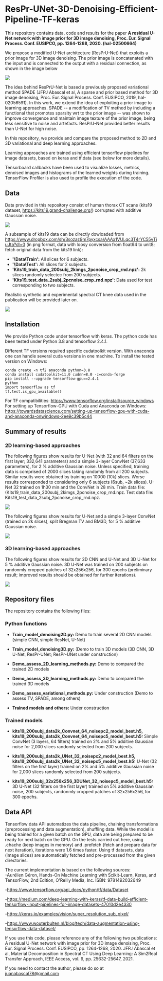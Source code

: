 # ResPr-UNet-3D-Denoising-Efficient-Pipeline-TF-keras
This repository contains data, code and results for the paper **A residual U-Net network with image prior for 3D image denoising, Proc. Eur. Signal Process. Conf. EUSIPCO, pp. 1264-1268, 2020. (hal-02500664)** 

We propose a modified U-Net architecture (ResPrU-Net) that exploits a prior image for 3D image denoising. The prior image is concatenated with the input and is connected to the output with a residual connection, as shown in the image below

![](https://github.com/jabascal/ResPr-UNet-3D-Denoising-Efficient-Pipeline-TF-keras/blob/main/figures/ResPrUNet_sketch.jpg)

The idea behind ResPrU-Net is based a previously proposed variational method SPADE (JFPJ Abascal et al, A sparse and prior based method for 3D image denoising, Proc. Eur. Signal Process. Conf. EUSIPCO, 2019, hal-02056591). In this work, we extend the idea of exploiting a prior image to learning approaches. SPADE -- a modification of TV method by including a functional that promotes sparsity wrt to the prior image -- 
was shown to improve convergence and maintain image texture of the prior image, being less sensitive to noise and artefacts. ResPrU-Net provided better results than U-Net for high noise. 

In this repository, we provide and compare the proposed method to 2D and 3D variational and deep learning approaches. 

Learning approaches are trained using efficient tensorflow pipelines for image datasets, based on keras and tf.data (see below for more details). 

Tensorboard callbacks have been used to visualize losses, metrics, denoised images and histograms of the learned weights during training. TensorFlow Profiler is also used to profile the execution of the code. 

## Data 
Data provided in this repository consist of human thorax CT scans 
(kits19 dataset, https://kits19.grand-challenge.org/) 
corrupted with additive Gaussian noise. 

![](https://github.com/jabascal/ResPr-UNet-3D-Denoising-Efficient-Pipeline-TF-keras/blob/main/figures/kit19_example.jpg) 

A subsample of kits19 data can be directly dowloaded from https://www.dropbox.com/sh/3sozaz9m7pyxcsa/AAAx1VULqc3T4rYC55vTiuJta?dl=0 (in png format, data with loosy conversion from float64 to unit8; fetch original data from the kits19 link): 
- **'\Data\Train\':** All slices for 6 subjects.  
- **'\Data\Test':** All slices for 2 subjects. 
- **'Kits19_train_data_200subj_2kimgs_2pcnoise_crop_rnd.npz\':** 2k slices randomly selectec from 200 subjects. 
- **'Kits19_test_data_2subj_2pcnoise_crop_rnd.npz\':** Data used for test corresponding to two subjects. 

Realistic synthetic and experimental spectral CT knee data used in the publication will be provided later on.  

![](https://github.com/jabascal/ResPr-UNet-3D-Denoising-Efficient-Pipeline-TF-keras/blob/main/figures/knee_example.jpg)

## Installation
We provide Python code under tensorflow with keras. The python code has been tested  under Python 3.8 and tensorflow 2.4.1.  

Different TF versions required specific cudatoolkit version. With anaconda one can handle several cuda versions in one machine. To install the tested version on Windows:  
   
```
conda create -n tf2 anaconda python=3.8 
conda install cudatoolkit=11.0 cudnn=8.0 -c=conda-forge
pip install --upgrade tensorflow-gpu==2.4.1 
python
import tensorflow as tf 
tf.test.is_gpu_available()
```

For TF compatibilities: https://www.tensorflow.org/install/source_windows 
For setting up Tensorflow-GPU with Cuda and Anaconda on Windows: 
https://towardsdatascience.com/setting-up-tensorflow-gpu-with-cuda-and-anaconda-onwindows-2ee9c39b5c44

## Summary of results ##

### 2D learning-based approaches ###

The following figures show results for U-Net (with 32 and 64 filters on the first layer; 332,641 parameters) and a simple 3-layer ConvNet (37,633 parameters), for 2 % additive Gaussian noise. Unless specified, training data is comprised of 2000 slices taking randomly from all 200 subjects. Similar results were obtained by training on 10000 (10k) slices. Worse results corresponded to considering only 6 subjects (6sub, ~2k slices). U-Net 32 trained on 1h30 min and the ConvNet in 28 min. 
Train data file: (Kits19_train_data_200subj_2kimgs_2pcnoise_crop_rnd.npz. Test data file: Kits19_test_data_2subj_2pcnoise_crop_rnd.npz.  

![](https://github.com/jabascal/ResPr-UNet-3D-Denoising-Efficient-Pipeline-TF-keras/blob/main/figures/kits19_UNet_ConvNet_comp_zoom_test_ex3_sm.png) 

The following figures show results for U-Net and a simple 3-layer ConvNet (trained on 2k slices), split Bregman TV and BM3D, for 5 % additive Gaussian noise. 

![](https://github.com/jabascal/ResPr-UNet-3D-Denoising-Efficient-Pipeline-TF-keras/blob/main/figures/kits19_5pcnoise_TV_BM3D_CNN_Unet.png) 

### 3D learning-based approaches ###

The following figures show results for 2D CNN and U-Net and 3D U-Net for 5 % additive Gaussian noise. 3D U-Net was trained on 200 subjects on randonmly cropped patches of 32x256x256, for 300 epochs (preliminary result; improved results should be obtained for further iterations).   

![](https://github.com/jabascal/ResPr-UNet-3D-Denoising-Efficient-Pipeline-TF-keras/blob/main/figures/kits19_5pcnoise3D_256x_3D_vs_2D_UNet_CNN_ex0.png) 

##  Repository files ##

The repository contains the following files:

### Python functions ###

- **Train_model_denoising2D.py:** Demo to train several 2D CNN models (simple CNN, simple ResNet, U-Net) 

- **Train_model_denoising3D.py:** (Demo to train 3D models (3D CNN, 3D U-Net, ResPr-UNet; ResPr-UNet under construction)

- **Demo_assess_2D_learning_methods.py:** Demo to compared the trained 2D models 

- **Demo_assess_3D_learning_methods.py:** Demo to compared the trained 3D models 

- **Demo_assess_variational_methods.py:** Under construction (Demo to assess TV, SPADE, among others)

- **Trained models and others:** Under construction 

### Trained models ###
- **kits19_200subj_data2k_Convnet_64_noisepc2_model_best.h5, kits19_200subj_data2k_Convnet_64_noisepc5_model_best.h5:** Simple ConvNet (3 layers, 64 filters) trained on 2% and 5% additive Gaussian noise for 2,000 slices randomly selected from 200 subjects. 

- **kits19_200subj_data2k_UNet_32_noisepc2_model_best.h5, kits19_200subj_data2k_UNet_32_noisepc5_model_best.h5:** U-Net (32 filters on the first layer) trained on 2% and 5% additive Gaussian noise for 2,000 slices randomly selected from 200 subjects. 

- **kits19_200subj_32x256x256_3DUNet_32_noisepc5_model_best.h5:** 3D U-Net (32 filters on the first layer) trained on 5% additive Gaussian noise, 200 subjects, randonmly cropped patches of 32x256x256, for 300 epochs. 

## Data API ##
Tensorflow data API automatizes the data pipeline, chaining transformations (preprocessing and data augmentation), shuffling data. While the model is being trained for a given batch on the GPU, data are being prepared to be ready for next batch on the GPU.
On the tests carried out here, using .chache (keep images in memory) and .prefetch (fetch and prepare data for next iteration), iterations were 1.6 times faster. Using tf datasets, data (image slices) are automatically fetched and pre-processed from the given directories.

The current implementation is based on the following sources:  
-Aurélien Géron, Hands-On Machine Learning with Scikit-Learn, Keras, and TensorFlow, 2nd Edition, O'Reilly Media, Inc.
ISBN: 9781492032649

-https://www.tensorflow.org/api_docs/python/tf/data/Dataset

-https://medium.com/deep-learning-with-keras/tf-data-build-efficient-tensorflow-input-pipelines-for-image-datasets-47010d2e4330

-https://keras.io/examples/vision/super_resolution_sub_pixel/

-https://www.wouterbulten.nl/blog/tech/data-augmentation-using-tensorflow-data-dataset/

If you use this code, please reference any of the following two publications: A residual U-Net network with image prior for 3D image denoising, Proc. Eur. Signal Process. Conf. EUSIPCO, pp. 1264-1268, 2020.  JFPJ Abascal et al, Material Decomposition in Spectral CT Using Deep Learning: A Sim2Real Transfer Approach, IEEE Access, vol. 9, pp. 25632-25647, 2021. 

If you need to contact the author, please do so at juanabascal78@gmail.com

